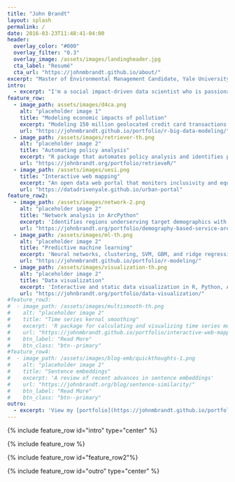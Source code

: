 ```yaml
---
title: "John Brandt"
layout: splash
permalink: /
date: 2016-03-23T11:48:41-04:00
header:
  overlay_color: "#000"
  overlay_filter: "0.3"
  overlay_image: /assets/images/landingheader.jpg
  cta_label: "Resumé"
  cta_url: "https://johnmbrandt.github.io/about/"
excerpt: "Master of Environmental Management Candidate, Yale University"
intro: 
  - excerpt: "I'm a social impact-driven data scientist who is passionate about improving business and policy decisions with natural language processing and predictive analytics. Interested? View my [portfolio](https://johnmbrandt.github.io/portfolio/), [resume](https://johnmbrandt.github.io/about/), or [LinkedIn](https://www.linkedin.com/in/johnmbrandt)."
feature_row:
  - image_path: assets/images/d4ca.png
    alt: "placeholder image 1"
    title: "Modeling economic impacts of pollution"
    excerpt: "Modeling 150 million geolocated credit card transactions to identify a novel multibillion-dollar economic impact of air pollution"
    url: "https://johnmbrandt.github.io/portfolio/r-big-data-modeling/"
  - image_path: /assets/images/retriever-th.png
    alt: "placeholder image 2"
    title: "Automating policy analysis"
    excerpt: "R package that automates policy analysis and identifies policy misalignment with neural embeddings"
    url: "https://johnbrandt.org/portfolio/retrieveR/"
  - image_path: /assets/images/uesi.png
    title: "Interactive web mapping"
    excerpt: "An open data web portal that monitors inclusivity and equity at a neighborhood scale in 30 global cities"
    url: "https://datadrivenyale.github.io/urban-portal"
feature_row2:
  - image_path: /assets/images/network-2.png
    alt: "placeholder image 2"
    title: "Network analysis in ArcPython"
    excerpt: 'Identifies regions underserving target demographics with road network analysis'
    url: "https://johnbrandt.org/portfolio/demography-based-service-area/"
  - image_path: /assets/images/ml-th.png
    alt: "placeholder image 2"
    title: "Predictive machine learning"
    excerpt: 'Neural networks, clustering, SVM, GBM, and ridge regression to predict energy generation.'
    url: "https://johnmbrandt.github.io/portfolio/r-modeling/"
  - image_path: /assets/images/visualization-th.png
    alt: "placeholder image 2"
    title: "Data visualization"
    excerpt: 'Interactive and static data visualization in R, Python, ArcMap, and JavaScript'
    url: "https://johnbrandt.org/portfolio/data-visualization/"
#feature_row3:
#  - image_path: /assets/images/multismooth-th.png
#    alt: "placeholder image 2"
#    title: "Time series kernal smoothing"
#    excerpt: 'R package for calculating and visualizing time series multivariate kernal smoothing'
#    url: "https://johnmbrandt.github.io/portfolio/interactive-web-mapping/"
#    btn_label: "Read More"
#    btn_class: "btn--primary"
#feature_row4:
#  - image_path: /assets/images/blog-emb/quickthoughts-1.png
#    alt: "placeholder image 2"
#    title: "Sentence embeddings"
#    excerpt: 'A review of recent advances in sentence embeddings'
#    url: "https://johnbrandt.org/blog/sentence-similarity/"
#    btn_label: "Read More"
#    btn_class: "btn--primary"
outro: 
  - excerpt: 'View my [portfolio](https://johnmbrandt.github.io/portfolio/), [resume](https://johnmbrandt.github.io/about/), or [LinkedIn](https://www.linkedin.com/in/johnmbrandt).'
---
```


{% include feature_row id="intro" type="center" %}

{% include feature_row %}

{% include feature_row id="feature_row2"%}

{% include feature_row id="outro" type="center" %}
